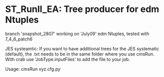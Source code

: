 # ST_RunII_EA: Tree producer for edm Ntuples

branch 'snapshot_2807' working on 'July09' edm Ntuples, tested with 7_4_6_patch6

JES systeamtic: If you want to have additional trees for the JES systematic (default), the .txt needs to be in the same folder where you use cmsRun. With crab use 'JobType.inputFiles' to add the file to your job.

Usage: cmsRun xyz.cfg.py


